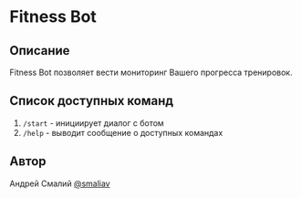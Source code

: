# Fitness Bot
## Описание
Fitness Bot позволяет вести мониторинг Вашего прогресса тренировок.

## Список доступных команд
1. `/start` - инициирует диалог с ботом
2. `/help` - выводит сообщение о доступных командах

## Автор
Андрей Смалий [@smaliav](http://t.me/smaliav)
